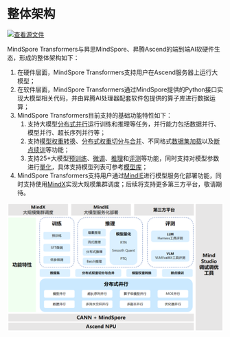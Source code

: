 # 整体架构

[![查看源文件](https://mindspore-website.obs.cn-north-4.myhuaweicloud.com/website-images/r2.6.0rc1/resource/_static/logo_source.svg)](https://gitee.com/mindspore/docs/blob/r2.6.0rc1/docs/mindformers/docs/source_zh_cn/start/overview.md)

MindSpore Transformers与昇思MindSpore、昇腾Ascend的端到端AI软硬件生态，形成的整体架构如下：

1. 在硬件层面，MindSpore Transformers支持用户在Ascend服务器上运行大模型；
2. 在软件层面，MindSpore Transformers通过MindSpore提供的Python接口实现大模型相关代码，并由昇腾AI处理器配套软件包提供的算子库进行数据运算；
3. MindSpore Transformers目前支持的基础功能特性如下：
   1. 支持大模型[分布式并行](https://www.mindspore.cn/mindformers/docs/zh-CN/r1.5.0/function/distributed_parallel.html)运行训练和推理等任务，并行能力包括数据并行、模型并行、超长序列并行等；
   2. 支持[模型权重转换](https://www.mindspore.cn/mindformers/docs/zh-CN/r1.5.0/function/weight_conversion.html)、[分布式权重切分与合并](https://www.mindspore.cn/mindformers/docs/zh-CN/r1.5.0/function/transform_weight.html)、不同格式[数据集加载](https://www.mindspore.cn/mindformers/docs/zh-CN/r1.5.0/function/dataset.html)以及[断点续训](https://www.mindspore.cn/mindformers/docs/zh-CN/r1.5.0/function/resume_training.html)等功能；
   3. 支持25+大模型[预训练](https://www.mindspore.cn/mindformers/docs/zh-CN/r1.5.0/usage/pre_training.html)、[微调](https://www.mindspore.cn/mindformers/docs/zh-CN/r1.5.0/usage/sft_tuning.html)、[推理](https://www.mindspore.cn/mindformers/docs/zh-CN/r1.5.0/usage/inference.html)和[评测](https://www.mindspore.cn/mindformers/docs/zh-CN/r1.5.0/usage/evaluation.html)等功能，同时支持对模型参数进行[量化](https://www.mindspore.cn/mindformers/docs/zh-CN/r1.5.0/usage/quantization.html)，具体支持模型列表可参考[模型库](https://www.mindspore.cn/mindformers/docs/zh-CN/r1.5.0/start/models.html)；
4. MindSpore Transformers支持用户通过[MindIE](https://www.mindspore.cn/mindformers/docs/zh-CN/r1.5.0/usage/deployment.html)进行模型服务化部署功能，同时支持使用[MindX](https://www.hiascend.com/software/mindx-dl)实现大规模集群调度；后续将支持更多第三方平台，敬请期待。

![/overall_architecture](./image/overall_architecture.png)
